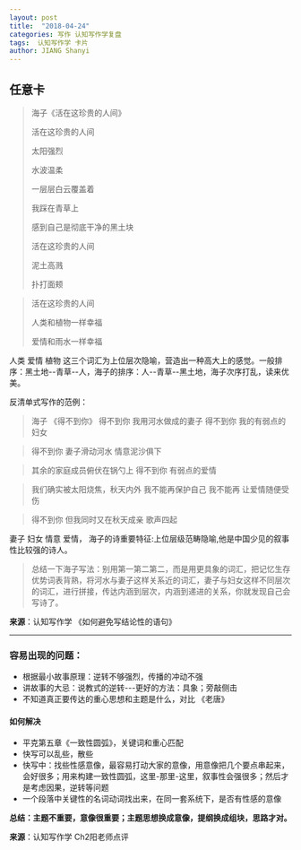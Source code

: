 ```yaml
---
layout: post
title:  "2018-04-24"
categories: 写作 认知写作学复盘 
tags:  认知写作学 卡片
author: JIANG Shanyi
---
```


## 任意卡 
> 海子《活在这珍贵的人间》
> 
> 活在这珍贵的人间
> 
> 太阳强烈
> 
> 水波温柔
> 
> 一层层白云覆盖着
> 
> 我踩在青草上
> 
> 感到自己是彻底干净的黑土块
> 
> 活在这珍贵的人间
> 
> 泥土高溅
> 
> 扑打面颊

> 活在这珍贵的人间
> 
> 人类和植物一样幸福
> 
> 爱情和雨水一样幸福

人类 爱情 植物 这三个词汇为上位层次隐喻，营造出一种高大上的感觉。一般排序：黑土地--青草--人，海子的排序：人--青草--黑土地，海子次序打乱，读来优美。

反清单式写作的范例：
> 海子 《得不到你》
> 得不到你
我用河水做成的妻子
得不到你
我的有弱点的妇女

> 得不到你
妻子滑动河水
情意泥沙俱下

> 其余的家庭成员俯伏在锅勺上
得不到你
有弱点的爱情

> 我们确实被太阳烧焦，秋天内外
我不能再保护自己
我不能再
让爱情随便受伤

> 得不到你
但我同时又在秋天成亲
歌声四起 

妻子 妇女 情意 爱情， 海子的诗重要特征:上位层级范畴隐喻,他是中国少见的叙事性比较强的诗人。
> 总结一下海子写法：别用第一第二第二，而是用更具象的词汇，把记忆生存优势词表背熟，将河水与妻子这样关系近的词汇，妻子与妇女这样不同层次的词汇，进行拼接，传达内涵到层次，内涵到递进的关系，你就发现自己会写诗了。

**来源**：认知写作学 《如何避免写结论性的语句》


---

### 容易出现的问题：
- 根据最小故事原理：逆转不够强烈，传播的冲动不强
- 讲故事的大忌：说教式的逆转---更好的方法：具象；旁敲侧击
- 不知道真正要传达的重心思想和主题是什么，对比 《老唐》


#### 如何解决
- 平克第五章《一致性圆弧》，关键词和重心匹配
- 快写可以乱些，散些
- 快写中：找些性感意像，最容易打动大家的意像，用意像把几个要点串起来，会好很多；用来构建一致性圆弧，这里-那里-这里，叙事性会强很多；然后才是考虑因果，逆转等问题
- 一个段落中关键性的名词动词找出来，在同一套系统下，是否有性感的意像

**总结：主题不重要，意像很重要；主题思想换成意像，提纲换成组块，思路才对。**

**来源**：认知写作学 Ch2阳老师点评














